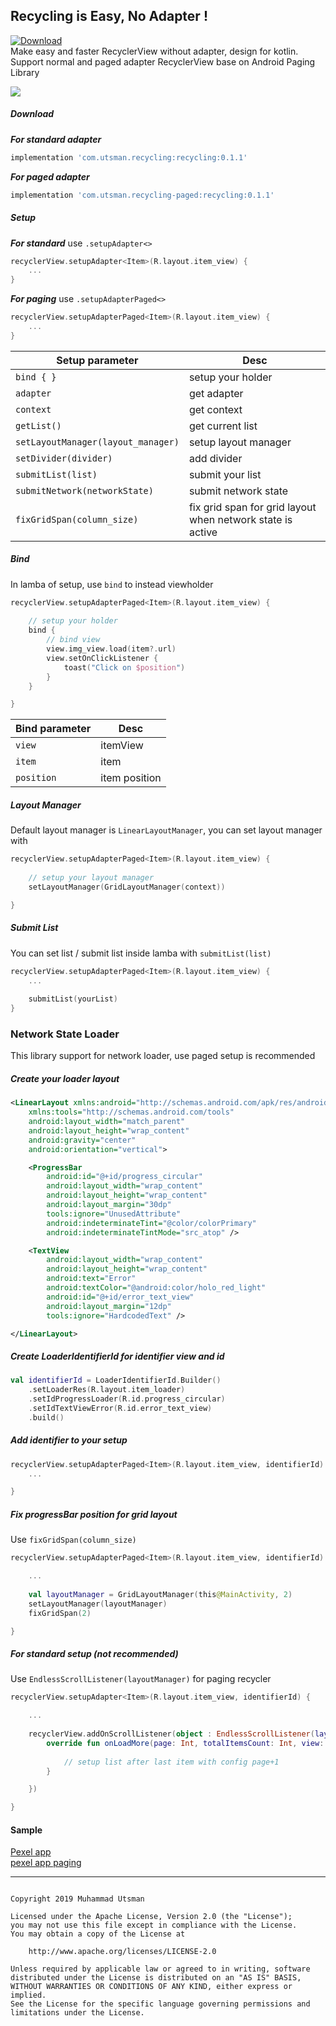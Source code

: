 ## Recycling is Easy, No Adapter !
[ ![Download](https://api.bintray.com/packages/kucingapes/utsman/com.utsman.recycling-paged/images/download.svg) ](https://bintray.com/kucingapes/utsman/com.utsman.recycling-paged/_latestVersion)
<br>
Make easy and faster RecyclerView without adapter, design for kotlin. <br>
Support normal and paged adapter RecyclerView base on Android Paging Library

![](https://i.ibb.co/JQg2gLS/carbon-8.png)


##### Download
***For standard adapter***
```gradle
implementation 'com.utsman.recycling:recycling:0.1.1'
```

***For paged adapter***
```gradle
implementation 'com.utsman.recycling-paged:recycling:0.1.1'
```

##### Setup

***For standard*** use ```.setupAdapter<>```
```kotlin
recyclerView.setupAdapter<Item>(R.layout.item_view) {
    ...
}
```

***For paging*** use ```.setupAdapterPaged<>```
```kotlin
recyclerView.setupAdapterPaged<Item>(R.layout.item_view) {
    ...
}
```

| Setup parameter  | Desc |
|---|---|
| ```bind { }``` | setup your holder |
| ```adapter```  | get adapter |
| ```context``` | get context |
| ```getList()``` | get current list |
| ```setLayoutManager(layout_manager)``` | setup layout manager |
| ```setDivider(divider)``` | add divider |
| ```submitList(list)``` | submit your list |
| ```submitNetwork(networkState)``` | submit network state |
| ```fixGridSpan(column_size)``` | fix grid span for grid layout when network state is active |

##### Bind
In lamba of setup, use ```bind``` to instead viewholder 

```kotlin
recyclerView.setupAdapterPaged<Item>(R.layout.item_view) {
    
    // setup your holder
    bind {
        // bind view
        view.img_view.load(item?.url)
        view.setOnClickListener {
            toast("Click on $position")
        }
    }

}
```

| Bind parameter  | Desc |
|---|---|
| ```view```  | itemView |
| ```item``` | item |
| ```position``` | item position |


##### Layout Manager
Default layout manager is ```LinearLayoutManager```, you can set layout manager with
```kotlin
recyclerView.setupAdapterPaged<Item>(R.layout.item_view) {
    
    // setup your layout manager
    setLayoutManager(GridLayoutManager(context))

}
```

##### Submit List
You can set list / submit list inside lamba with ```submitList(list)```
```kotlin
recyclerView.setupAdapterPaged<Item>(R.layout.item_view) {
    ...
    
    submitList(yourList)
}
```

### Network State Loader
This library support for network loader, use paged setup is recommended
##### Create your loader layout
```xml
<LinearLayout xmlns:android="http://schemas.android.com/apk/res/android"
    xmlns:tools="http://schemas.android.com/tools"
    android:layout_width="match_parent"
    android:layout_height="wrap_content"
    android:gravity="center"
    android:orientation="vertical">

    <ProgressBar
        android:id="@+id/progress_circular"
        android:layout_width="wrap_content"
        android:layout_height="wrap_content"
        android:layout_margin="30dp"
        tools:ignore="UnusedAttribute"
        android:indeterminateTint="@color/colorPrimary"
        android:indeterminateTintMode="src_atop" />

    <TextView
        android:layout_width="wrap_content"
        android:layout_height="wrap_content"
        android:text="Error"
        android:textColor="@android:color/holo_red_light"
        android:id="@+id/error_text_view"
        android:layout_margin="12dp"
        tools:ignore="HardcodedText" />

</LinearLayout>
```

##### Create LoaderIdentifierId for identifier view and id
```kotlin
val identifierId = LoaderIdentifierId.Builder()
    .setLoaderRes(R.layout.item_loader)
    .setIdProgressLoader(R.id.progress_circular)
    .setIdTextViewError(R.id.error_text_view)
    .build()
```

##### Add identifier to your setup
```kotlin
recyclerView.setupAdapterPaged<Item>(R.layout.item_view, identifierId) {
    ...

}
```
##### Fix progressBar position for grid layout
Use ```fixGridSpan(column_size)```
```kotlin
recyclerView.setupAdapterPaged<Item>(R.layout.item_view, identifierId) {

    ...
    
    val layoutManager = GridLayoutManager(this@MainActivity, 2)
    setLayoutManager(layoutManager)
    fixGridSpan(2)

}
```
##### For standard setup (not recommended)
Use ```EndlessScrollListener(layoutManager)``` for paging recycler
```kotlin
recyclerView.setupAdapter<Item>(R.layout.item_view, identifierId) {

    ...
   
    recyclerView.addOnScrollListener(object : EndlessScrollListener(layoutManager) {
        override fun onLoadMore(page: Int, totalItemsCount: Int, view: RecyclerView) {
            
            // setup list after last item with config page+1
        }

    })

}
```

#### Sample
[Pexel app](https://github.com/utsmannn/Recycling/tree/master/app/src/main/java/com/utsman/recycling/sample) <br>
[pexel app paging](https://github.com/utsmannn/Recycling/tree/master/apppaged/src/main/java/com/utsman/recycling/samplepaged)


---
```

Copyright 2019 Muhammad Utsman

Licensed under the Apache License, Version 2.0 (the "License");
you may not use this file except in compliance with the License.
You may obtain a copy of the License at

    http://www.apache.org/licenses/LICENSE-2.0

Unless required by applicable law or agreed to in writing, software
distributed under the License is distributed on an "AS IS" BASIS,
WITHOUT WARRANTIES OR CONDITIONS OF ANY KIND, either express or implied.
See the License for the specific language governing permissions and
limitations under the License.
```